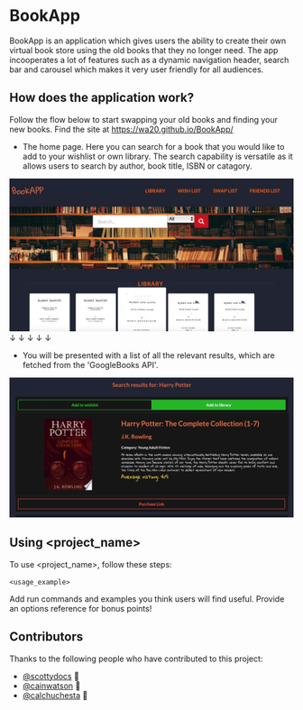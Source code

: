 # BookApp


BookApp is an application which gives users the ability to create their own virtual book store using the old  books that they no longer need. The app incooperates a lot of features such as a dynamic navigation header, search bar and carousel which makes it very user friendly for all audiences. 


## How does the application work? 

 Follow the flow below to start swapping your old books and finding your new books. Find the site at https://wa20.github.io/BookApp/

- The home page. Here you can search for a book that you would like to add to your wishlist or own library. The search capability is versatile as it allows users to search by author, book title, ISBN or catagory.

![Alt text](Assets/Readme_images/C8CBFA29-DCE1-4FC7-874F-A7DD9F9E4BDE.jpeg "Homepage")
                            ↓
                            ↓
                            ↓
                            ↓
                            ↓

- You will be presented with a list of all the relevant results, which are fetched from the 'GoogleBooks API'. 

![Alt text](Assets/Readme_images/BD20F1B3-C440-479F-85A7-A10B97EE179C.jpeg "Search Results")

## Using <project_name>

To use <project_name>, follow these steps:

```
<usage_example>
```

Add run commands and examples you think users will find useful. Provide an options reference for bonus points!

## Contributors

Thanks to the following people who have contributed to this project:

* [@scottydocs](https://github.com/scottydocs) 📖
* [@cainwatson](https://github.com/cainwatson) 🐛
* [@calchuchesta](https://github.com/calchuchesta) 🐛
